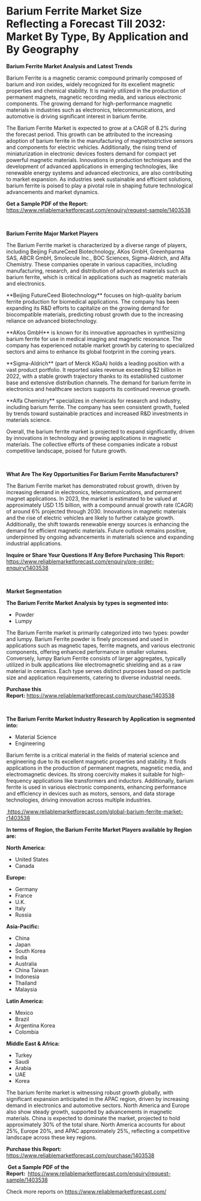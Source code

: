 <p><h1>Barium Ferrite Market Size Reflecting a Forecast Till 2032: Market By Type, By Application and By Geography</h1></p><p><strong>Barium Ferrite Market Analysis and Latest Trends</strong></p>
<p><p>Barium Ferrite is a magnetic ceramic compound primarily composed of barium and iron oxides, widely recognized for its excellent magnetic properties and chemical stability. It is mainly utilized in the production of permanent magnets, magnetic recording media, and various electronic components. The growing demand for high-performance magnetic materials in industries such as electronics, telecommunications, and automotive is driving significant interest in barium ferrite.</p><p>The Barium Ferrite Market is expected to grow at a CAGR of 8.2% during the forecast period. This growth can be attributed to the increasing adoption of barium ferrite in the manufacturing of magnetostrictive sensors and components for electric vehicles. Additionally, the rising trend of miniaturization in electronic devices fosters demand for compact yet powerful magnetic materials. Innovations in production techniques and the development of advanced applications in emerging technologies, like renewable energy systems and advanced electronics, are also contributing to market expansion. As industries seek sustainable and efficient solutions, barium ferrite is poised to play a pivotal role in shaping future technological advancements and market dynamics.</p></p>
<p><strong>Get a Sample PDF of the Report:&nbsp;</strong> <a href="https://www.reliablemarketforecast.com/enquiry/request-sample/1403538?utm_campaign=2307&utm_medium=2&utm_source=Github&utm_content=ia&utm_term=28032025&utm_id=barium-ferrite">https://www.reliablemarketforecast.com/enquiry/request-sample/1403538</a></p>
<p>&nbsp;</p>
<p><strong>Barium Ferrite Major Market Players</strong></p>
<p><p>The Barium Ferrite market is characterized by a diverse range of players, including Beijing FutureCeed Biotechnology, AKos GmbH, Greenhparma SAS, ABCR GmbH, Smolecule Inc., BOC Sciences, Sigma-Aldrich, and Alfa Chemistry. These companies operate in various capacities, including manufacturing, research, and distribution of advanced materials such as barium ferrite, which is critical in applications such as magnetic materials and electronics.</p><p>**Beijing FutureCeed Biotechnology** focuses on high-quality barium ferrite production for biomedical applications. The company has been expanding its R&D efforts to capitalize on the growing demand for biocompatible materials, predicting robust growth due to the increasing reliance on advanced biotechnology.</p><p>**AKos GmbH** is known for its innovative approaches in synthesizing barium ferrite for use in medical imaging and magnetic resonance. The company has experienced notable market growth by catering to specialized sectors and aims to enhance its global footprint in the coming years.</p><p>**Sigma-Aldrich** (part of Merck KGaA) holds a leading position with a vast product portfolio. It reported sales revenue exceeding $2 billion in 2022, with a stable growth trajectory thanks to its established customer base and extensive distribution channels. The demand for barium ferrite in electronics and healthcare sectors supports its continued revenue growth.</p><p>**Alfa Chemistry** specializes in chemicals for research and industry, including barium ferrite. The company has seen consistent growth, fueled by trends toward sustainable practices and increased R&D investments in materials science.</p><p>Overall, the barium ferrite market is projected to expand significantly, driven by innovations in technology and growing applications in magnetic materials. The collective efforts of these companies indicate a robust competitive landscape, poised for future growth.</p></p>
<p>&nbsp;</p>
<p><strong>What Are The Key Opportunities For Barium Ferrite Manufacturers?</strong></p>
<p><p>The Barium Ferrite market has demonstrated robust growth, driven by increasing demand in electronics, telecommunications, and permanent magnet applications. In 2023, the market is estimated to be valued at approximately USD 1.15 billion, with a compound annual growth rate (CAGR) of around 6% projected through 2030. Innovations in magnetic materials and the rise of electric vehicles are likely to further catalyze growth. Additionally, the shift towards renewable energy sources is enhancing the demand for efficient magnetic materials. Future outlook remains positive, underpinned by ongoing advancements in materials science and expanding industrial applications.</p></p>
<p><strong>Inquire or Share Your Questions If Any Before Purchasing This Report:</strong> <a href="https://www.reliablemarketforecast.com/enquiry/pre-order-enquiry/1403538?utm_campaign=2307&utm_medium=2&utm_source=Github&utm_content=ia&utm_term=28032025&utm_id=barium-ferrite">https://www.reliablemarketforecast.com/enquiry/pre-order-enquiry/1403538</a></p>
<p>&nbsp;</p>
<p><strong>Market Segmentation</strong></p>
<p><strong>The Barium Ferrite Market Analysis by types is segmented into:</strong></p>
<p><ul><li>Powder</li><li>Lumpy</li></ul></p>
<p><p>The Barium Ferrite market is primarily categorized into two types: powder and lumpy. Barium Ferrite powder is finely processed and used in applications such as magnetic tapes, ferrite magnets, and various electronic components, offering enhanced performance in smaller volumes. Conversely, lumpy Barium Ferrite consists of larger aggregates, typically utilized in bulk applications like electromagnetic shielding and as a raw material in ceramics. Each type serves distinct purposes based on particle size and application requirements, catering to diverse industrial needs.</p></p>
<p><strong>Purchase this Report:&nbsp;</strong><a href="https://www.reliablemarketforecast.com/purchase/1403538?utm_campaign=2307&utm_medium=2&utm_source=Github&utm_content=ia&utm_term=28032025&utm_id=barium-ferrite">https://www.reliablemarketforecast.com/purchase/1403538</a></p>
<p>&nbsp;</p>
<p><strong>The Barium Ferrite Market Industry Research by Application is segmented into:</strong></p>
<p><ul><li>Material Science</li><li>Engineering</li></ul></p>
<p><p>Barium ferrite is a critical material in the fields of material science and engineering due to its excellent magnetic properties and stability. It finds applications in the production of permanent magnets, magnetic media, and electromagnetic devices. Its strong coercivity makes it suitable for high-frequency applications like transformers and inductors. Additionally, barium ferrite is used in various electronic components, enhancing performance and efficiency in devices such as motors, sensors, and data storage technologies, driving innovation across multiple industries.</p></p>
<p><a href="https://www.reliablemarketforecast.com/global-barium-ferrite-market-r1403538?utm_campaign=2307&utm_medium=2&utm_source=Github&utm_content=ia&utm_term=28032025&utm_id=barium-ferrite">&nbsp;https://www.reliablemarketforecast.com/global-barium-ferrite-market-r1403538</a></p>
<p><strong>In terms of Region, the Barium Ferrite Market Players available by Region are:</strong></p>
<p>
    <p> <strong> North America: </strong>
        <ul>
            <li>United States</li>
            <li>Canada</li>
        </ul>
        </p> 
    <p> <strong> Europe: </strong>
        <ul>
            <li>Germany</li>
            <li>France</li>
            <li>U.K.</li>
            <li>Italy</li>
            <li>Russia</li>
        </ul>
        </p> 
    <p> <strong> Asia-Pacific: </strong>
        <ul>
            <li>China</li>
            <li>Japan</li>
            <li>South Korea</li>
            <li>India</li>
            <li>Australia</li>
            <li>China Taiwan</li>
            <li>Indonesia</li>
            <li>Thailand</li>
            <li>Malaysia</li>
        </ul>
        </p> 
    <p> <strong> Latin America: </strong>
        <ul>
            <li>Mexico</li>
            <li>Brazil</li>
            <li>Argentina Korea</li>
            <li>Colombia</li>
        </ul>
        </p> 
    <p> <strong> Middle East & Africa: </strong>
        <ul>
            <li>Turkey</li>
            <li>Saudi</li>
            <li>Arabia</li>
            <li>UAE</li>
            <li>Korea</li>
        </ul>
    </p>
    </p>
<p><p>The barium ferrite market is witnessing robust growth globally, with significant expansion anticipated in the APAC region, driven by increasing demand in electronics and automotive sectors. North America and Europe also show steady growth, supported by advancements in magnetic materials. China is expected to dominate the market, projected to hold approximately 30% of the total share. North America accounts for about 25%, Europe 20%, and APAC approximately 25%, reflecting a competitive landscape across these key regions.</p></p>
<p><strong>Purchase this Report: </strong><a href="https://www.reliablemarketforecast.com/purchase/1403538?utm_campaign=2307&utm_medium=2&utm_source=Github&utm_content=ia&utm_term=28032025&utm_id=barium-ferrite">https://www.reliablemarketforecast.com/purchase/1403538</a></p>
<p>&nbsp;<strong>Get a Sample PDF of the Report:&nbsp;&nbsp;</strong><a href="https://www.reliablemarketforecast.com/enquiry/request-sample/1403538?utm_campaign=2307&utm_medium=2&utm_source=Github&utm_content=ia&utm_term=28032025&utm_id=barium-ferrite">https://www.reliablemarketforecast.com/enquiry/request-sample/1403538</a></p>
<p><strong></strong></p>
<p>Check more reports on <a href="https://www.reliablemarketforecast.com/?utm_campaign=2307&utm_medium=2&utm_source=Github&utm_content=ia&utm_term=28032025&utm_id=barium-ferrite">https://www.reliablemarketforecast.com/</a></p>